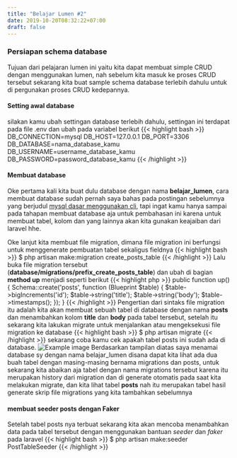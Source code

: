 ```yaml
---
title: "Belajar Lumen #2"
date: 2019-10-20T08:32:22+07:00
draft: false
---
```


### Persiapan schema database
Tujuan dari pelajaran lumen ini yaitu kita dapat membuat simple CRUD dengan menggunakan lumen, nah sebelum kita masuk ke proses CRUD tersebut sekarang kita buat sample schema database terlebih dahulu untuk di pergunakan proses CRUD kedepannya.

#### Setting awal database
silakan kamu ubah settingan database terlebih dahulu, settingan ini terdapat pada file .env dan ubah pada variabel berikut
{{< highlight bash >}}
DB_CONNECTION=mysql
DB_HOST=127.0.0.1
DB_PORT=3306
DB_DATABASE=nama_database_kamu
DB_USERNAME=username_database_kamu
DB_PASSWORD=password_database_kamu
{{< /highlight >}}

#### Membuat database
Oke pertama kali kita buat dulu database dengan nama **belajar_lumen**, cara membuat database sudah pernah saya bahas pada postingan sebelumnya yang berjudul [mysql dasar menggunakan cli](../mysql-dasar-menggunakan-cli/), tapi ingat kamu hanya sampai pada tahapan membuat database aja untuk pembahasan ini karena untuk membuat tabel, kolom dan yang lainnya akan kita gunakan keajaiban dari laravel hhe.

Oke lanjut kita membuat file migration, dimana file migration ini berfungsi untuk menggenerate pembuatan tabel sekaligus fieldnya
{{< highlight bash >}}
$ php artisan make:migration create_posts_table
{{< /highlight >}}
Lalu buka file migration tersebut (**database/migrations/prefix_create_posts_table**) dan ubah di bagian **method up**  menjadi seperti berikut
{{< highlight php >}}
 public function up()
    {
        Schema::create('posts', function (Blueprint $table) {
            $table->bigIncrements('id');
            $table->string('title');
            $table->string('body');
            $table->timestamps();
        });
    }
{{< /highlight >}}
Pengertian dari sintaks file migration itu adalah kita akan membuat sebuah tabel di database dengan nama **posts** dan menambahkan kolom **title** dan **body** pada tabel tersebut, setelah itu sekarang kita lakukan migrate untuk menjalankan atau mengeksekusi file migration ke database
{{< highlight bash >}}
$ php artisan migrate
{{< /highlight >}}
sekarang coba kamu cek apakah tabel posts ini sudah ada di database.
![Example image](/img/belajar-lumen/tabel_hasil_migrate.png)
Berdasarkan tampilan diatas saya menamai database sy dengan nama belajar_lumen disana dapat kita lihat ada dua buah tabel dengan masing-masing bernama migrations dan posts, untuk sekarang kita abaikan aja tabel dengan nama migrations tersebut karena itu merupakan history dari migration dan di generate otomatis pada saat kita melakukan migrate, dan kita lihat tabel **posts** nah itu merupakan tabel hasil generate skrip file migrations yang kita tambahkan sebelumnya

#### membuat seeder posts dengan Faker
Setelah tabel posts nya terbuat sekarang kita akan mencoba menambahkan data pada tabel tersebut dengan menggunakan bantuan *seeder* dan *faker* pada laravel
{{< highlight bash >}}
$ php artisan make:seeder PostTableSeeder
{{< /highlight >}}